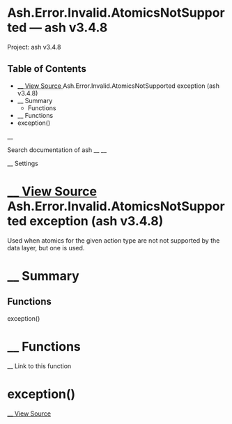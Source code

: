 # Ash.Error.Invalid.AtomicsNotSupported — ash v3.4.8

Project: ash v3.4.8

## Table of Contents

- [ __ View Source ](external_link) Ash.Error.Invalid.AtomicsNotSupported exception (ash v3.4.8)
- __ Summary
  - Functions
- __ Functions
- exception()

__

Search documentation of ash __ __

__ Settings

#  [ __ View Source ](external_link) Ash.Error.Invalid.AtomicsNotSupported exception (ash v3.4.8)

Used when atomics for the given action type are not not supported by the data layer, but one is used.

#  __ Summary

##  Functions

exception()

#  __ Functions

__ Link to this function

# exception()

[ __ View Source ](external_link)
